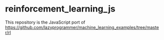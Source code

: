 # reinforcement_learning_js
This repository is the JavaScript port of https://github.com/lazyprogrammer/machine_learning_examples/tree/master/rl
